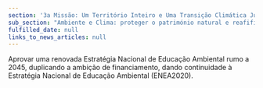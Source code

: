 ```yaml
---
section: '3a Missão: Um Território Inteiro e Uma Transição Climática Justa'
sub_section: "Ambiente e Clima: proteger o património natural e reafifirmar a liderança na redução de emissões"
fulfilled_date: null
links_to_news_articles: null
---
```


Aprovar uma renovada Estratégia Nacional de Educação Ambiental rumo a 2045, duplicando a ambição de financiamento, dando continuidade à Estratégia Nacional de Educação Ambiental (ENEA2020).